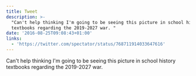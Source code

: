```yaml
---
title: Tweet
description: >-
  "Can't help thinking I'm going to be seeing this picture in school history
  textbooks regarding the 2019-2027 war. "
date: '2016-08-25T09:08:43+01:00'
links:
  - 'https://twitter.com/spectator/status/768711914033647616'
---
```

Can't help thinking I'm going to be seeing this picture in school history textbooks regarding the 2019-2027 war. 
